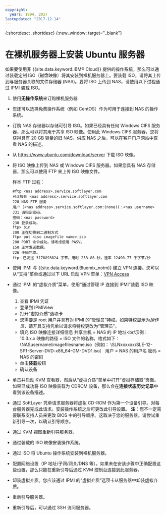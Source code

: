 ```yaml
---
copyright:
  years: 1994, 2017
lastupdated: "2017-12-14"
---
```


{:shortdesc: .shortdesc}
{:new_window: target="_blank"}

# 在裸机服务器上安装 Ubuntu 服务器

如果要使用非 {{site.data.keyword.IBM&reg; Cloud}} 提供的操作系统，那么可以通过装载定制 ISO（磁盘映像）将其安装到裸机服务器上。要装载 ISO，请将其上传到与服务器关联的文件存储器 (NAS)。要将 ISO 上传到 NAS，请使用以下过程通过 IPMI 装载 ISO。
1. 使用**无操作系统**来订购裸机服务器 
* 您还可以选择免费操作系统（例如 CentOS）作为可用于连接到 NAS 的操作系统。
* 订购 NAS 存储器以存储可引导 ISO。如果已经具有任何 Windows CIFS 服务器，那么可以将其用于共享 ISO 映像。使用此 Windows CIFS 服务器，您将获得具有 20 GB 容量的旧 NAS。供应 NAS 之后，可以在客户门户网站中查看 NAS 的描述。
* 从 https://www.ubuntu.com/download/server 下载 ISO 映像。
* 将 ISO 映像上传到 NAS 或 Windows CIFS 服务器。如果您具有 NAS 存储器，那么可以使用 FTP 来上传 ISO 映像文件。

  样本 FTP 过程：
  ```
  #ftp <nas address>.service.softlayer.com
  已连接到 <nas address>.service.softlayer.com
  220 NAS FTP 服务
  用户 (<nas address>.service.softlayer.com:(none))：<nas username>
  331 请指定密码。
  密码：<nas password>
  230 登录成功。
  ftp> bin
  200 正在切换到二进制方式
  ftp> put <iso imagefile name>.iso
  200 PORT 命令成功。请考虑使用 PASV。
  150 正常发送数据。
  226 传输完成。
  ftp：已发送 3170893824 字节，用时 253.86 秒，速率 12490.77 千字节/秒
  ```
  
* 使用 IPMI 与 {{site.data.keyword.Bluemix_notm}} 建立 VPN 连接。您可以从“支持”菜单或通过以下 URL 启动 VPN 菜单：[VPN Access](http://www.softlayer.com/VPN-Access)
* 通过 IPMI 的“虚拟介质”菜单，使用“通过管理 IP 连接到 IPMI”装载 ISO 映像。
  1. 查看 IPMI 凭证
  * 登录到 IPMIView
  * 打开“虚拟介质”选项卡
  * 您需要是 root 用户并具有对 IPMI 的“管理员”特权。如果特权显示为*操作员*，请开具支持凭单以请求将特权更改为“管理员”。
  * 填充 ISO 映像连接详细信息
    共享主机 = NAS 的 IP 地址<br/示例：10.3.x.x
    映像的路径 = ISO 文件的名称，格式如下：\NASusername\imagefilesname.iso（例如：
\SLNxxxxxx\SLE-12-SP1-Server-DVD-x86_64-GM-DVD1.iso）
    用户 = NAS 的用户名
    密码 = NAS 的密码
  * 单击**装载**按钮
  * 确认设备
* 单击并启动 KVM 查看器，然后从“虚拟介质”菜单中打开“虚拟存储器”页面。如果已成功将 ISO 映像装载为 CDROM 设备，那么会在**连接状态历史记录**中看到该设备描述。
* 通过 SoftLayer 凭单请求服务器将虚拟 CD-ROM 作为第一个设备引导。对每台服务器完成此请求。安装操作系统之后可更改此引导设置。
  **注**：您不一定需要联系支持人员来更改 BIOS 中的引导顺序。这取决于您的服务器。请尝试重新引导一次，以确认引导顺序。
* 通过 KVM 视图重新引导服务器。
* 通过装载的 ISO 映像安装操作系统。
* 通过 ISO 将 Ubuntu 操作系统安装到裸机服务器。
* 配置网络设置（IP 地址/子网/网关/DNS 等）。如果未在安装步骤中正确配置这些设置，那么只能在重新引导后通过 KVM 控制台连接到此服务器。

* 卸装虚拟介质。您应该通过 IPMI 的“虚拟介质”选项卡从服务器中卸装虚拟介质。
* 重新引导服务器。
* 重新引导后，可以通过 SSH 访问服务器。
